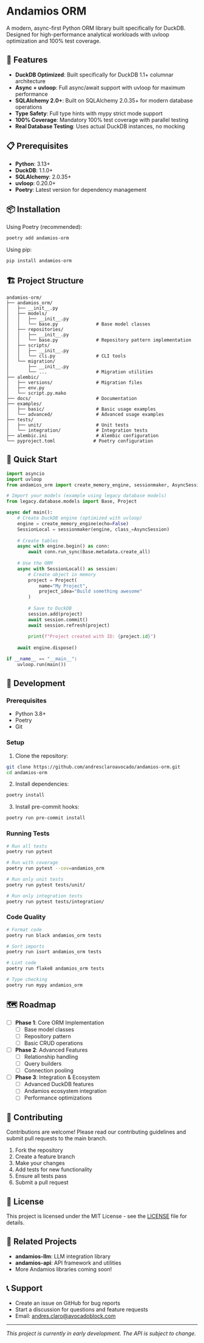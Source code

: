 # Andamios ORM

A modern, async-first Python ORM library built specifically for DuckDB. Designed for high-performance analytical workloads with uvloop optimization and 100% test coverage.

## 🚀 Features

- **DuckDB Optimized**: Built specifically for DuckDB 1.1+ columnar architecture
- **Async + uvloop**: Full async/await support with uvloop for maximum performance
- **SQLAlchemy 2.0+**: Built on SQLAlchemy 2.0.35+ for modern database operations
- **Type Safety**: Full type hints with mypy strict mode support
- **100% Coverage**: Mandatory 100% test coverage with parallel testing
- **Real Database Testing**: Uses actual DuckDB instances, no mocking

## 📋 Prerequisites

- **Python**: 3.13+
- **DuckDB**: 1.1.0+
- **SQLAlchemy**: 2.0.35+
- **uvloop**: 0.20.0+
- **Poetry**: Latest version for dependency management

## 📦 Installation

Using Poetry (recommended):

```bash
poetry add andamios-orm
```

Using pip:

```bash
pip install andamios-orm
```

## 🏗️ Project Structure

```
andamios-orm/
├── andamios_orm/
│   ├── __init__.py
│   ├── models/
│   │   ├── __init__.py
│   │   └── base.py              # Base model classes
│   ├── repositories/
│   │   ├── __init__.py
│   │   └── base.py              # Repository pattern implementation
│   ├── scripts/
│   │   ├── __init__.py
│   │   └── cli.py               # CLI tools
│   └── migration/
│       ├── __init__.py
│       └── ...                  # Migration utilities
├── alembic/
│   ├── versions/                # Migration files
│   ├── env.py
│   └── script.py.mako
├── docs/                        # Documentation
├── examples/
│   ├── basic/                   # Basic usage examples
│   └── advanced/                # Advanced usage examples
├── tests/
│   ├── unit/                    # Unit tests
│   └── integration/             # Integration tests
├── alembic.ini                  # Alembic configuration
└── pyproject.toml              # Poetry configuration
```

## 🔧 Quick Start

```python
import asyncio
import uvloop
from andamios_orm import create_memory_engine, sessionmaker, AsyncSession

# Import your models (example using legacy database models)
from legacy.database.models import Base, Project

async def main():
    # Create DuckDB engine (optimized with uvloop)
    engine = create_memory_engine(echo=False)
    SessionLocal = sessionmaker(engine, class_=AsyncSession)
    
    # Create tables
    async with engine.begin() as conn:
        await conn.run_sync(Base.metadata.create_all)
    
    # Use the ORM
    async with SessionLocal() as session:
        # Create object in memory
        project = Project(
            name="My Project",
            project_idea="Build something awesome"
        )
        
        # Save to DuckDB
        session.add(project)
        await session.commit()
        await session.refresh(project)
        
        print(f"Project created with ID: {project.id}")
    
    await engine.dispose()

if __name__ == "__main__":
    uvloop.run(main())
```

## 🧪 Development

### Prerequisites

- Python 3.8+
- Poetry
- Git

### Setup

1. Clone the repository:
```bash
git clone https://github.com/andresclaroavocado/andamios-orm.git
cd andamios-orm
```

2. Install dependencies:
```bash
poetry install
```

3. Install pre-commit hooks:
```bash
poetry run pre-commit install
```

### Running Tests

```bash
# Run all tests
poetry run pytest

# Run with coverage
poetry run pytest --cov=andamios_orm

# Run only unit tests
poetry run pytest tests/unit/

# Run only integration tests
poetry run pytest tests/integration/
```

### Code Quality

```bash
# Format code
poetry run black andamios_orm tests

# Sort imports
poetry run isort andamios_orm tests

# Lint code
poetry run flake8 andamios_orm tests

# Type checking
poetry run mypy andamios_orm
```

## 🗺️ Roadmap

- [ ] **Phase 1**: Core ORM Implementation
  - [ ] Base model classes
  - [ ] Repository pattern
  - [ ] Basic CRUD operations
  
- [ ] **Phase 2**: Advanced Features
  - [ ] Relationship handling
  - [ ] Query builders
  - [ ] Connection pooling
  
- [ ] **Phase 3**: Integration & Ecosystem
  - [ ] Advanced DuckDB features
  - [ ] Andamios ecosystem integration
  - [ ] Performance optimizations

## 🤝 Contributing

Contributions are welcome! Please read our contributing guidelines and submit pull requests to the main branch.

1. Fork the repository
2. Create a feature branch
3. Make your changes
4. Add tests for new functionality
5. Ensure all tests pass
6. Submit a pull request

## 📄 License

This project is licensed under the MIT License - see the [LICENSE](LICENSE) file for details.

## 🔗 Related Projects

- **andamios-llm**: LLM integration library
- **andamios-api**: API framework and utilities
- More Andamios libraries coming soon!

## 📞 Support

- Create an issue on GitHub for bug reports
- Start a discussion for questions and feature requests
- Email: andres.claro@avocadoblock.com

---

*This project is currently in early development. The API is subject to change.*